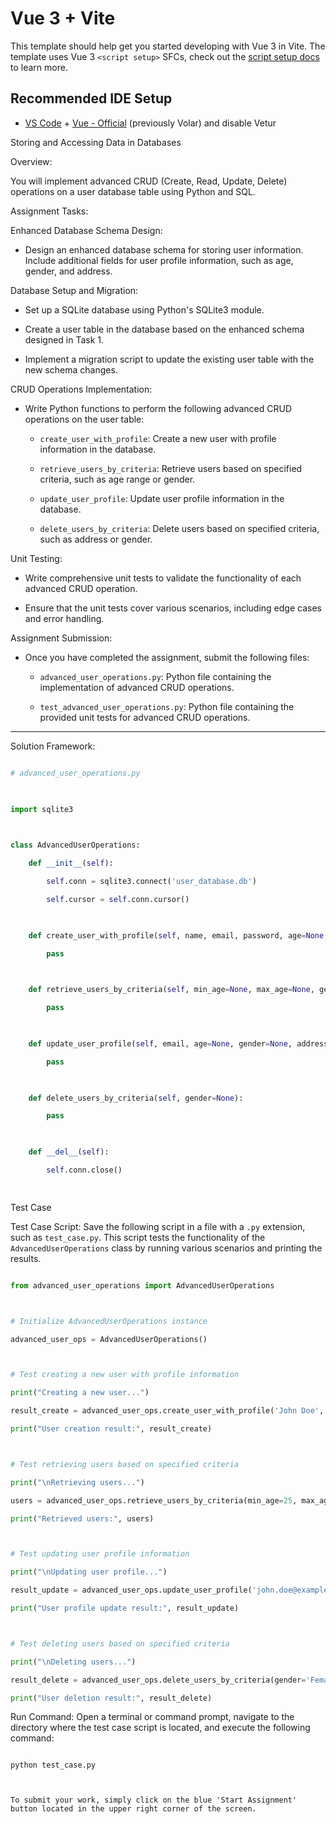 # Vue 3 + Vite

This template should help get you started developing with Vue 3 in Vite. The template uses Vue 3 `<script setup>` SFCs, check out the [script setup docs](https://v3.vuejs.org/api/sfc-script-setup.html#sfc-script-setup) to learn more.

## Recommended IDE Setup

- [VS Code](https://code.visualstudio.com/) + [Vue - Official](https://marketplace.visualstudio.com/items?itemName=Vue.volar) (previously Volar) and disable Vetur


Storing and Accessing Data in Databases

 

Overview:

 

You will implement advanced CRUD (Create, Read, Update, Delete) operations on a user database table using Python and SQL. 

 

Assignment Tasks:

Enhanced Database Schema Design:
   - Design an enhanced database schema for storing user information. Include additional fields for user profile information, such as age, gender, and address.

Database Setup and Migration:
   - Set up a SQLite database using Python's SQLite3 module.

   - Create a user table in the database based on the enhanced schema designed in Task 1.

   - Implement a migration script to update the existing user table with the new schema changes.

CRUD Operations Implementation:
   - Write Python functions to perform the following advanced CRUD operations on the user table:

     - `create_user_with_profile`: Create a new user with profile information in the database.

     - `retrieve_users_by_criteria`: Retrieve users based on specified criteria, such as age range or gender.

     - `update_user_profile`: Update user profile information in the database.

     - `delete_users_by_criteria`: Delete users based on specified criteria, such as address or gender.

Unit Testing:
   - Write comprehensive unit tests to validate the functionality of each advanced CRUD operation.

   - Ensure that the unit tests cover various scenarios, including edge cases and error handling.

 

Assignment Submission:

- Once you have completed the assignment, submit the following files:

  - `advanced_user_operations.py`: Python file containing the implementation of advanced CRUD operations.

  - `test_advanced_user_operations.py`: Python file containing the provided unit tests for advanced CRUD operations.

 

---

 

Solution Framework:

 

```python

# advanced_user_operations.py

 

import sqlite3

 

class AdvancedUserOperations:

    def __init__(self):

        self.conn = sqlite3.connect('user_database.db')

        self.cursor = self.conn.cursor()

 

    def create_user_with_profile(self, name, email, password, age=None, gender=None, address=None):

        pass

 

    def retrieve_users_by_criteria(self, min_age=None, max_age=None, gender=None):

        pass

 

    def update_user_profile(self, email, age=None, gender=None, address=None):

        pass

 

    def delete_users_by_criteria(self, gender=None):

        pass

 

    def __del__(self):

        self.conn.close()

 

```

Test Case


Test Case Script: Save the following script in a file with a `.py` extension, such as `test_case.py`. This script tests the functionality of the `AdvancedUserOperations` class by running various scenarios and printing the results.
 

   ```python

   from advanced_user_operations import AdvancedUserOperations

 

   # Initialize AdvancedUserOperations instance

   advanced_user_ops = AdvancedUserOperations()

 

   # Test creating a new user with profile information

   print("Creating a new user...")

   result_create = advanced_user_ops.create_user_with_profile('John Doe', 'john.doe@example.com', 'test123', age=30, gender='Male', address='123 Main St')

   print("User creation result:", result_create)

 

   # Test retrieving users based on specified criteria

   print("\nRetrieving users...")

   users = advanced_user_ops.retrieve_users_by_criteria(min_age=25, max_age=40, gender='Male')

   print("Retrieved users:", users)

 

   # Test updating user profile information

   print("\nUpdating user profile...")

   result_update = advanced_user_ops.update_user_profile('john.doe@example.com', age=35, address='456 Oak St')

   print("User profile update result:", result_update)

 

   # Test deleting users based on specified criteria

   print("\nDeleting users...")

   result_delete = advanced_user_ops.delete_users_by_criteria(gender='Female')

   print("User deletion result:", result_delete)

   ```

 

Run Command: Open a terminal or command prompt, navigate to the directory where the test case script is located, and execute the following command:
 

   ```

   python test_case.py

 

To submit your work, simply click on the blue 'Start Assignment' button located in the upper right corner of the screen.

